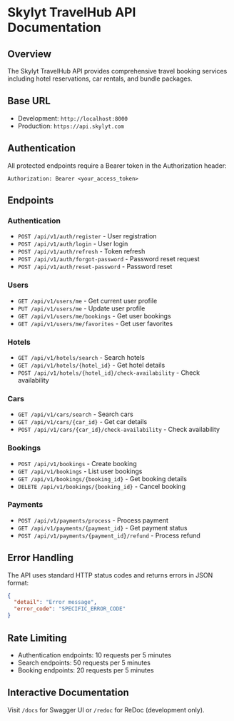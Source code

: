 # Skylyt TravelHub API Documentation

## Overview
The Skylyt TravelHub API provides comprehensive travel booking services including hotel reservations, car rentals, and bundle packages.

## Base URL
- Development: `http://localhost:8000`
- Production: `https://api.skylyt.com`

## Authentication
All protected endpoints require a Bearer token in the Authorization header:
```
Authorization: Bearer <your_access_token>
```

## Endpoints

### Authentication
- `POST /api/v1/auth/register` - User registration
- `POST /api/v1/auth/login` - User login
- `POST /api/v1/auth/refresh` - Token refresh
- `POST /api/v1/auth/forgot-password` - Password reset request
- `POST /api/v1/auth/reset-password` - Password reset

### Users
- `GET /api/v1/users/me` - Get current user profile
- `PUT /api/v1/users/me` - Update user profile
- `GET /api/v1/users/me/bookings` - Get user bookings
- `GET /api/v1/users/me/favorites` - Get user favorites

### Hotels
- `GET /api/v1/hotels/search` - Search hotels
- `GET /api/v1/hotels/{hotel_id}` - Get hotel details
- `POST /api/v1/hotels/{hotel_id}/check-availability` - Check availability

### Cars
- `GET /api/v1/cars/search` - Search cars
- `GET /api/v1/cars/{car_id}` - Get car details
- `POST /api/v1/cars/{car_id}/check-availability` - Check availability

### Bookings
- `POST /api/v1/bookings` - Create booking
- `GET /api/v1/bookings` - List user bookings
- `GET /api/v1/bookings/{booking_id}` - Get booking details
- `DELETE /api/v1/bookings/{booking_id}` - Cancel booking

### Payments
- `POST /api/v1/payments/process` - Process payment
- `GET /api/v1/payments/{payment_id}` - Get payment status
- `POST /api/v1/payments/{payment_id}/refund` - Process refund

## Error Handling
The API uses standard HTTP status codes and returns errors in JSON format:
```json
{
  "detail": "Error message",
  "error_code": "SPECIFIC_ERROR_CODE"
}
```

## Rate Limiting
- Authentication endpoints: 10 requests per 5 minutes
- Search endpoints: 50 requests per 5 minutes
- Booking endpoints: 20 requests per 5 minutes

## Interactive Documentation
Visit `/docs` for Swagger UI or `/redoc` for ReDoc (development only).